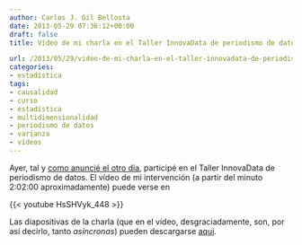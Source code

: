 ```yaml
---
author: Carlos J. Gil Bellosta
date: 2013-05-29 07:36:12+00:00
draft: false
title: Vídeo de mi charla en el Taller InnovaData de periodismo de datos

url: /2013/05/29/video-de-mi-charla-en-el-taller-innovadata-de-periodismo-de-datos/
categories:
- estadística
tags:
- causalidad
- curso
- estadística
- multidimensionalidad
- periodismo de datos
- varianza
- vídeos
---
```


Ayer, tal y [como anuncié el otro día](http://www.datanalytics.com/2013/05/22/charla-el-dia-27-en-el-taller-innovadata-de-periodismo-de-datos/), participé en el Taller InnovaData de periodismo de datos. El vídeo de mi intervención (a partir del minuto 2:02:00 aproximadamente) puede verse en

{{< youtube HsSHVyk_448 >}}

Las diapositivas de la charla (que en el vídeo, desgraciadamente, son, por así decirlo, tanto _asíncronas_) pueden descargarse [aquí](http://www.civio.es/wp-content/uploads/2013/05/PPios-b%C3%A1icos-estadisitica_Gil-Bellosta.pdf).
